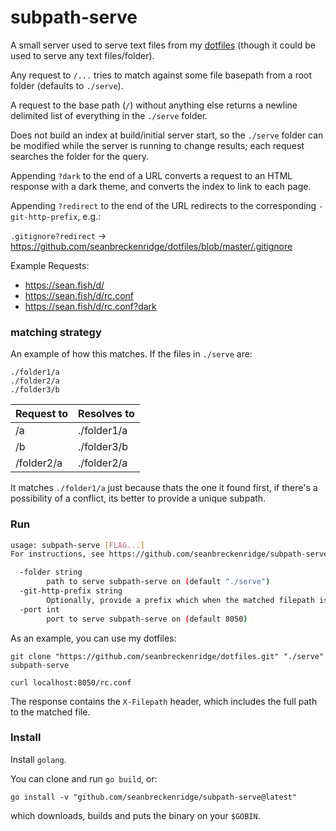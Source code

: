 # subpath-serve

A small server used to serve text files from my [dotfiles](https://github.com/seanbreckenridge/dotfiles) (though it could be used to serve any text files/folder).

Any request to `/...` tries to match against some file basepath from a root folder (defaults to `./serve`).

A request to the base path (`/`) without anything else returns a newline delimited list of everything in the `./serve` folder.

Does not build an index at build/initial server start, so the `./serve` folder can be modified while the server is running to change results; each request searches the folder for the query.

Appending `?dark` to the end of a URL converts a request to an HTML response with a dark theme, and converts the index to link to each page.

Appending `?redirect` to the end of the URL redirects to the corresponding `-git-http-prefix`, e.g.:

`.gitignore?redirect` -> <https://github.com/seanbreckenridge/dotfiles/blob/master/.gitignore>

Example Requests:

- <https://sean.fish/d/>
- <https://sean.fish/d/rc.conf>
- <https://sean.fish/d/rc.conf?dark>

### matching strategy

An example of how this matches. If the files in `./serve` are:

```
./folder1/a
./folder2/a
./folder3/b
```

| Request to | Resolves to |
| ---------- | ----------- |
| /a         | ./folder1/a |
| /b         | ./folder3/b |
| /folder2/a | ./folder2/a |

It matches `./folder1/a` just because thats the one it found first, if there's a possibility of a conflict, its better to provide a unique subpath.

### Run

```sh
usage: subpath-serve [FLAG...]
For instructions, see https://github.com/seanbreckenridge/subpath-serve

  -folder string
    	path to serve subpath-serve on (default "./serve")
  -git-http-prefix string
    	Optionally, provide a prefix which when the matched filepath is appended to, links to a git web view (e.g. https://github.com/seanbreckenridge/dotfiles/blob/master)
  -port int
    	port to serve subpath-serve on (default 8050)
```

As an example, you can use my dotfiles:

```
git clone "https://github.com/seanbreckenridge/dotfiles.git" "./serve"
subpath-serve
```

```
curl localhost:8050/rc.conf
```

The response contains the `X-Filepath` header, which includes the full path to the matched file.

### Install

Install `golang`.

You can clone and run `go build`, or:

```
go install -v "github.com/seanbreckenridge/subpath-serve@latest"
```

which downloads, builds and puts the binary on your `$GOBIN`.
